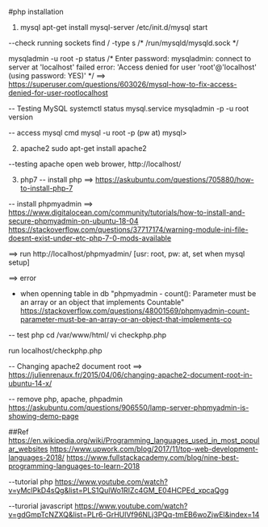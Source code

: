 #php
installation

1. mysql
apt-get install mysql-server
/etc/init.d/mysql start

--check running sockets
find / -type s
/*
/run/mysqld/mysqld.sock
*/

mysqladmin -u root -p status
/*
Enter password: 
mysqladmin: connect to server at 'localhost' failed
error: 'Access denied for user 'root'@'localhost' (using password: YES)'
*/
==> https://superuser.com/questions/603026/mysql-how-to-fix-access-denied-for-user-rootlocalhost

-- Testing MySQL
systemctl status mysql.service
mysqladmin -p -u root version

-- access mysql cmd
mysql -u root -p (pw at)
mysql>

2. apache2
sudo apt-get install apache2

--testing apache
open web brower, 
http://localhost/

3. php7
-- install php
==> https://askubuntu.com/questions/705880/how-to-install-php-7

-- install phpmyadmin
==> https://www.digitalocean.com/community/tutorials/how-to-install-and-secure-phpmyadmin-on-ubuntu-18-04
https://stackoverflow.com/questions/37717174/warning-module-ini-file-doesnt-exist-under-etc-php-7-0-mods-available

==> run http://localhost/phpmyadmin/
[usr: root, pw: at, set when mysql setup]

==> error
- when openning table in db
"phpmyadmin - count(): Parameter must be an array or an object that implements Countable"
https://stackoverflow.com/questions/48001569/phpmyadmin-count-parameter-must-be-an-array-or-an-object-that-implements-co


-- test php
cd /var/www/html/
vi checkphp.php
<?php
	phpinfo();
?>
run localhost/checkphp.php

-- Changing apache2 document root
==> https://julienrenaux.fr/2015/04/06/changing-apache2-document-root-in-ubuntu-14-x/


-- remove php, apache, phpadmin
https://askubuntu.com/questions/906550/lamp-server-phpmyadmin-is-showing-demo-page

##Ref
https://en.wikipedia.org/wiki/Programming_languages_used_in_most_popular_websites
https://www.upwork.com/blog/2017/11/top-web-development-languages-2018/
https://www.fullstackacademy.com/blog/nine-best-programming-languages-to-learn-2018

--tutorial php
https://www.youtube.com/watch?v=yMclPkD4sQg&list=PLS1QulWo1RIZc4GM_E04HCPEd_xpcaQgg

--turorial javascript
https://www.youtube.com/watch?v=gdGmpTcNZXQ&list=PLr6-GrHUlVf96NLj3PQq-tmEB6woZjwEl&index=14



